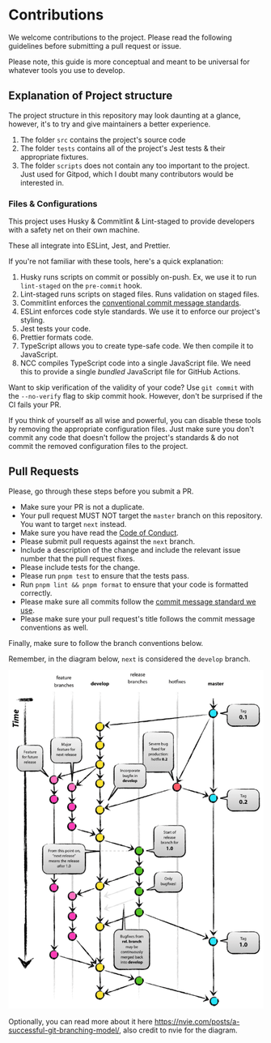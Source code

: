# Contributions

We welcome contributions to the project.  Please read the following guidelines before submitting a pull request or issue.

Please note, this guide is more conceptual and meant to be universal for whatever tools you use to develop.

## Explanation of Project structure

The project structure in this repository may look daunting at a glance, however, it's to try and give maintainers a better experience.

1. The folder `src` contains the project's source code
2. The folder `tests` contains all of the project's Jest tests & their appropriate fixtures.
3. The folder `scripts` does not contain any too important to the project. Just used for Gitpod, which I doubt many contributors would be interested in.

### Files & Configurations

This project uses Husky & Commitlint & Lint-staged to provide developers with a safety net on their own machine.

These all integrate into ESLint, Jest, and Prettier.

If you're not familiar with these tools, here's a quick explanation:

1. Husky runs scripts on commit or possibly on-push. Ex, we use it to run `lint-staged` on the `pre-commit` hook.
2. Lint-staged runs scripts on staged files. Runs validation on staged files.
3. Commitlint enforces the [conventional commit message standards](https://www.conventionalcommits.org/en/v1.0.0/#specification).
4. ESLint enforces code style standards. We use it to enforce our project's styling.
5. Jest tests your code.
6. Prettier formats code.
7. TypeScript allows you to create type-safe code. We then compile it to JavaScript.
8. NCC compiles TypeScript code into a single JavaScript file. We need this to provide a single *bundled* JavaScript file for GitHub Actions.

Want to skip verification of the validity of your code? Use `git commit` with the `--no-verify` flag to skip commit hook.
However, don't be surprised if the CI fails your PR.

If you think of yourself as all wise and powerful, you can disable these tools by removing the appropriate configuration files.
Just make sure you don't commit any code that doesn't follow the project's standards & do not commit the removed configuration files to the project.

## Pull Requests

Please, go through these steps before you submit a PR.

* Make sure your PR is not a duplicate.
* Your pull request MUST NOT target the `master` branch on this repository. You want to target `next` instead.
* Make sure you have read the [Code of Conduct](https://www.contributor-covenant.org/version/2/0/code_of_conduct/).
* Please submit pull requests against the `next` branch.
* Include a description of the change and include the relevant issue number that
the pull request fixes.
* Please include tests for the change.
* Please run `pnpm test` to ensure that the tests pass.
* Run `pnpm lint && pnpm format` to ensure that your code is formatted correctly.
* Please make sure all commits follow the [commit message standard we use]([#commit-message-guidelines](https://www.conventionalcommits.org/en/v1.0.0/#specification)).
* Please make sure your pull request's title follows the commit message conventions as well.

Finally, make sure to follow the branch conventions below.

Remember, in the diagram below, `next` is considered the `develop` branch.

![Diagram explaining the branch structure of our project](.github/branch.png)

Optionally, you can read more about it here <https://nvie.com/posts/a-successful-git-branching-model/>, also credit to nvie for the diagram.
